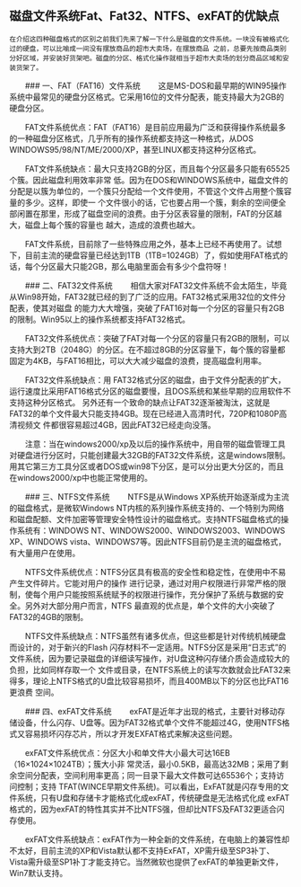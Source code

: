 ## 磁盘文件系统Fat、Fat32、NTFS、exFAT的优缺点
```我们在Windows系统里格式化磁盘的时候，文件系统的选项里可以看到有“FAT”、“FAT32”、“NTFS”等选项，在对U盘或其他移动存储设备 格式化的时候还会出现“exFAT”选项，那么这四种磁盘格式是什么意思，有哪些优缺点呢？我们应该选择那个呢？下面为大家详细介绍。
在介绍这四种磁盘格式的区别之前我们先来了解一下什么是磁盘的文件系统。一块没有被格式化过的硬盘，可以比喻成一间没有摆放商品的超市大卖场，在摆放商品 之前，总要先按商品类别分好区域，并安装好货架吧。磁盘的分区、格式化操作就相当于超市大卖场的划分商品区域和安装货架了。
```
　　### 一、FAT（FAT16）文件系统
　　这是MS-DOS和最早期的WIN95操作系统中最常见的硬盘分区格式。它采用16位的文件分配表，能支持最大为2GB的硬盘分区。

　　FAT文件系统优点：FAT（FAT16）是目前应用最为广泛和获得操作系统最多的一种磁盘分区格式，几乎所有的操作系统都支持这一种格式，从DOS WINDOWS95/98/NT/ME/2000/XP，甚至LINUX都支持这种分区格式。

　　FAT文件系统缺点：最大只支持2GB的分区，而且每个分区最多只能有65525个簇。因此磁盘利用效率非常 低。因为在DOS和WINDOWS系统中，磁盘文件的分配是以簇为单位的，一个簇只分配给一个文件使用，不管这个文件占用整个簇容量的多少。这样，即使一 个文件很小的话，它也要占用一个簇，剩余的空间便全部闲置在那里，形成了磁盘空间的浪费。由于分区表容量的限制，FAT的分区越大，磁盘上每个簇的容量也 越大，造成的浪费也越大。

　　FAT文件系统，目前除了一些特殊应用之外，基本上已经不再使用了。试想下，目前主流的硬盘容量已经达到1TB（1TB=1024GB）了，假如使用FAT格式的话，每个分区最大只能2GB，那么电脑里面会有多少个盘符呀！

　　### 二、FAT32文件系统
　　相信大家对FAT32文件系统不会太陌生，毕竟从Win98开始，FAT32就已经的到了广泛的应用。FAT32格式采用32位的文件分配表，使其对磁盘 的能力大大增强，突破了FAT16对每一个分区的容量只有2GB的限制。Win95以上的操作系统都支持FAT32格式。

　　FAT32文件系统优点：突破了FAT对每一个分区的容量只有2GB的限制，可以支持大到2TB（2048G）的分区。在不超过8GB的分区容量下，每个簇的容量都固定为4KB，与FAT16相比，可以大大减少磁盘的浪费，提高磁盘利用率。

　　FAT32文件系统缺点：用 FAT32格式分区的磁盘，由于文件分配表的扩大，运行速度比采用FAT16格式分区的磁盘要慢，且DOS系统和某些早期的应用软件不支持这种分区格式。 另外还有一个致命的缺点让FAT32逐渐被淘汰，这就是FAT32的单个文件最大只能支持4GB。现在已经进入高清时代，720P和1080P高清视频文 件都很容易超过4GB，因此FAT32已经走向没落。

　　注意：当在windows2000/xp及以后的操作系统中，用自带的磁盘管理工具对硬盘进行分区时，只能创建最大32GB的FAT32文件系统，这是windows限制。用其它第三方工具分区或者DOS或win98下分区，是可以分出更大分区的，而且在windows2000/xp中也能正常使用的。

　　### 三、NTFS文件系统
　　NTFS是从Windows XP系统开始逐渐成为主流的磁盘格式，是微软Windows NT内核的系列操作系统支持的、一个特别为网络和磁盘配额、文件加密等管理安全特性设计的磁盘格式。支持NTFS磁盘格式的操作系统有：WINDOWS NT、WINDOWS2000、WINDOWS2003、WINDOWS XP、WINDOWS vista、WINDOWS7等。因此NTFS目前仍是主流的磁盘格式，有大量用户在使用。

　　NTFS文件系统优点：NTFS分区具有极高的安全性和稳定性，在使用中不易产生文件碎片。它能对用户的操作 进行记录，通过对用户权限进行非常严格的限制，使每个用户只能按照系统赋予的权限进行操作，充分保护了系统与数据的安全。另外对大部分用户而言，NTFS 最直观的优点是，单个文件的大小突破了FAT32的4GB的限制。

　　NTFS文件系统缺点：NTFS虽然有诸多优点，但这些都是针对传统机械硬盘而设计的，对于新兴的Flash 闪存材料不一定适用。NTFS分区是采用“日志式”的文件系统，因为要记录磁盘的详细读写操作，对U盘这种闪存储介质会造成较大的负担，比如同样存取一个 文件或目录，在NTFS系统上的读写次数就会比FAT32来得多，理论上NTFS格式的U盘比较容易损坏，而且400MB以下的分区也比FAT16更浪费 空间。

　　### 四、exFAT文件系统
　　exFAT是近年才出现的格式，主要针对移动存储设备，什么闪存、U盘等。因为FAT32格式单个文件不能超过4G，使用NTFS格式又容易损坏闪存芯片，所以才开发EXFAT格式来解决这些问题。

　　exFAT文件系统优点：分区大小和单文件大小最大可达16EB（16×1024×1024TB）；簇大小非 常灵活，最小0.5KB，最高达32MB；采用了剩余空间分配表，空间利用率更高；同一目录下最大文件数可达65536个；支持访问控制；支持 TFAT(WINCE早期文件系统)。可以看出，ExFAT就是闪存专用的文件系统，只有U盘和存储卡才能格式化成exFAT，传统硬盘是无法格式化成 exFAT格式的，因为exFAT的特性其实并不比NTFS强，但却比NTFS及FAT32更适合闪存使用。

　　exFAT文件系统缺点：exFAT作为一种全新的文件系统，在电脑上的兼容性却不太好，目前主流的XP和Vista默认都不支持ExFAT，XP需升级至SP3补丁、Vista需升级至SP1补丁才能支持它。当然微软也提供了exFAT的单独更新文件，Win7默认支持。
